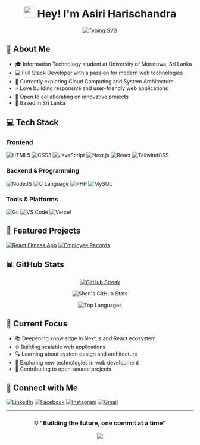 <div align="center">
  
# <img src="https://user-images.githubusercontent.com/18350557/176309783-0785949b-9127-417c-8b55-ab5a4333674e.gif" width="30"> Hey! I'm Asiri Harischandra

[![Typing SVG](https://readme-typing-svg.demolab.com?font=Fira+Code&duration=3000&pause=1000&color=36BCF7FF&center=true&vCenter=true&width=435&lines=Full+Stack+Developer;IT+Student+at+UoM;Open+Source+Enthusiast;Web+Development+Passionate)](https://git.io/typing-svg)

</div>

## 🚀 About Me

- 🎓 Information Technology student at University of Moratuwa, Sri Lanka
- 💻 Full Stack Developer with a passion for modern web technologies
- 🌱 Currently exploring Cloud Computing and System Architecture
- ⚡ Love building responsive and user-friendly web applications
- 🤝 Open to collaborating on innovative projects
- 📍 Based in Sri Lanka

## 💻 Tech Stack

### Frontend
![HTML5](https://img.shields.io/badge/HTML5-E34F26?style=for-the-badge&logo=html5&logoColor=white)
![CSS3](https://img.shields.io/badge/CSS3-1572B6?style=for-the-badge&logo=css3&logoColor=white)
![JavaScript](https://img.shields.io/badge/JavaScript-F7DF1E?style=for-the-badge&logo=javascript&logoColor=black)
![Next.js](https://img.shields.io/badge/Next.js-000000?style=for-the-badge&logo=next.js&logoColor=white)
![React](https://img.shields.io/badge/React-20232A?style=for-the-badge&logo=react&logoColor=61DAFB)
![TailwindCSS](https://img.shields.io/badge/Tailwind_CSS-38B2AC?style=for-the-badge&logo=tailwind-css&logoColor=white)

### Backend & Programming
![NodeJS](https://img.shields.io/badge/Node.js-43853D?style=for-the-badge&logo=node.js&logoColor=white)
![C Language](https://img.shields.io/badge/C-00599C?style=for-the-badge&logo=c&logoColor=white)
![PHP](https://img.shields.io/badge/PHP-777BB4?style=for-the-badge&logo=php&logoColor=white)
![MySQL](https://img.shields.io/badge/MySQL-4479A1?style=for-the-badge&logo=mysql&logoColor=white)

### Tools & Platforms
![Git](https://img.shields.io/badge/Git-F05032?style=for-the-badge&logo=git&logoColor=white)
![VS Code](https://img.shields.io/badge/VS_Code-007ACC?style=for-the-badge&logo=visual-studio-code&logoColor=white)
![Vercel](https://img.shields.io/badge/Vercel-000000?style=for-the-badge&logo=vercel&logoColor=white)

## 🌟 Featured Projects

[![React Fitness App](https://github-readme-stats.vercel.app/api/pin/?username=shensandaru&repo=FITPRO-GYM&theme=tokyonight)](https://github.com/shensandaru/FITPRO-GYM)
[![Employee Records](https://github-readme-stats.vercel.app/api/pin/?username=shensandaru&repo=Employee-record-management-system&theme=tokyonight)](https://github.com/shensandaru/Employee-record-management-system)

## 📊 GitHub Stats

<div align="center">
  
[![GitHub Streak](https://github-readme-streak-stats.herokuapp.com?user=shensandaru&theme=tokyonight&hide_border=true)](https://git.io/streak-stats)

![Shen's GitHub Stats](https://github-readme-stats.vercel.app/api?username=shensandaru&show_icons=true&theme=tokyonight&hide_border=true)

![Top Languages](https://github-readme-stats.vercel.app/api/top-langs/?username=shensandaru&layout=compact&theme=tokyonight&hide_border=true)

</div>

## 🎯 Current Focus

- 📚 Deepening knowledge in Next.js and React ecosystem
- 🌐 Building scalable web applications
- 🔍 Learning about system design and architecture
- 🤖 Exploring new technologies in web development
- 🌱 Contributing to open-source projects

## 🤝 Connect with Me

[![LinkedIn](https://img.shields.io/badge/LinkedIn-0077B5?style=for-the-badge&logo=linkedin&logoColor=white)](https://www.linkedin.com/in/shen-rathnayaka-a9629526a/)
[![Facebook](https://img.shields.io/badge/Facebook-1877F2?style=for-the-badge&logo=facebook&logoColor=white)](https://www.facebook.com/shen.rathnayaka.3)
[![Instagram](https://img.shields.io/badge/Instagram-E4405F?style=for-the-badge&logo=instagram&logoColor=white)](https://www.instagram.com/shen_sandaru/)
[![Gmail](https://img.shields.io/badge/Gmail-D14836?style=for-the-badge&logo=gmail&logoColor=white)](mailto:shensandarurath@gmail.com)

---

<div align="center">
  
### 💡 "Building the future, one commit at a time" 

<img src="https://komarev.com/ghpvc/?username=shensandaru&color=blueviolet&style=flat-square">

</div>
